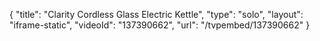 {
    "title": "Clarity Cordless Glass Electric Kettle",
    "type": "solo",
    "layout": "iframe-static",
    "videoId": "137390662",
    "url": "\/tvpembed\/137390662"
}
